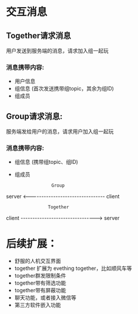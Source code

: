 
# 交互消息
## Together请求消息
  用户发送到服务端的消息，请求加入组一起玩
###  消息携带内容:
 * 用户信息
 * 组信息 (首次发送携带组topic，其余为组ID)
 * 组成员

## Group请求消息:  
   服务端发给用户的消息，请求用户加入组一起玩
###  消息携带内容:
 * 组信息 (携带组topic、组ID)
 * 组成员


                     Group
 server   <--------------------------------   client

                    Together
 client   -------------------------------->   server
 



# 后续扩展：
 * 舒服的人机交互界面
 * together 扩展为 evething together，比如顺风车等
 * together群发限制条件
 * together带有筛选功能
 * together带有屏蔽功能
 * 聊天功能，或者接入微信等
 * 第三方软件嵌入功能

